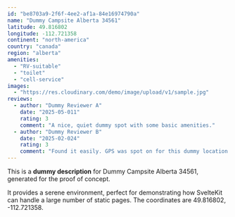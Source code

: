 ```yaml
---
id: "be8703a9-2f6f-4ee2-af1a-84e16974790a"
name: "Dummy Campsite Alberta 34561"
latitude: 49.816802
longitude: -112.721358
continent: "north-america"
country: "canada"
region: "alberta"
amenities:
  - "RV-suitable"
  - "toilet"
  - "cell-service"
images:
  - "https://res.cloudinary.com/demo/image/upload/v1/sample.jpg"
reviews:
  - author: "Dummy Reviewer A"
    date: "2025-05-011"
    rating: 3
    comment: "A nice, quiet dummy spot with some basic amenities."
  - author: "Dummy Reviewer B"
    date: "2025-02-024"
    rating: 3
    comment: "Found it easily. GPS was spot on for this dummy location."
---
```


This is a **dummy description** for Dummy Campsite Alberta 34561, generated for the proof of concept.

It provides a serene environment, perfect for demonstrating how SvelteKit can handle a large number of static pages. The coordinates are 49.816802, -112.721358.
